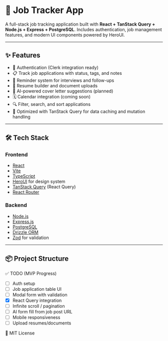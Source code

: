 # 💼 Job Tracker App

A full-stack job tracking application built with **React + TanStack Query + Node.js + Express + PostgreSQL**. Includes authentication, job management features, and modern UI components powered by HeroUI.

---

## ✨ Features

- 🔐 Authentication (Clerk integration ready)
- 📋 Track job applications with status, tags, and notes
- 📅 Reminder system for interviews and follow-ups
- 📄 Resume builder and document uploads
- 🧠 AI-powered cover letter suggestions (planned)
- 🗓️ Calendar integration (coming soon)
- 🔍 Filter, search, and sort applications
- 🚀 Optimized with TanStack Query for data caching and mutation handling

---

## 🛠 Tech Stack

### Frontend

- [React](https://reactjs.org/)
- [Vite](https://vitejs.dev/)
- [TypeScript](https://www.typescriptlang.org/)
- [HeroUI](https://heroui.dev/) for design system
- [TanStack Query](https://tanstack.com/query/latest) (React Query)
- [React Router](https://reactrouter.com/)

### Backend

- [Node.js](https://nodejs.org/)
- [Express.js](https://expressjs.com/)
- [PostgreSQL](https://www.postgresql.org/)
- [Drizzle ORM](https://orm.drizzle.team/)
- [Zod](https://zod.dev/) for validation

---

## 📦 Project Structure

✅ TODO (MVP Progress)

- [ ] Auth setup
- [ ] Job application table UI
- [ ] Modal form with validation
- [x] React Query integration
- [ ] Infinite scroll / pagination
- [ ] AI form fill from job post URL
- [ ] Mobile responsiveness
- [ ] Upload resumes/documents

📄 MIT License
